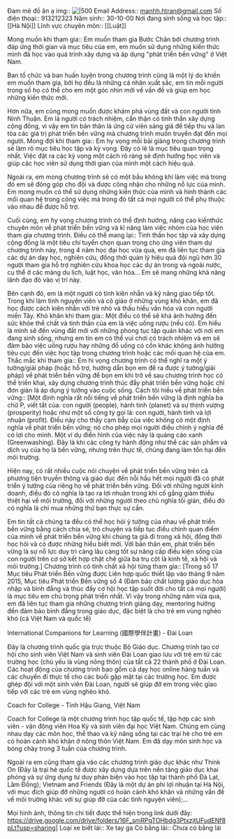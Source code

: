 Đam mê đồ ăn ạ
img:: ![|500](https://padlet-uploads.storage.googleapis.com/1876234282/9dcdc28fbebee27be4ea762b1ed26922/IMG_20221104_225455.jpg)
Email Address:: manhh.htran@gmail.com
Số điện thoại:: 913212323
Năm sinh:: 30-10-00
Nơi đang sinh sống và học tập:: [[Hà Nội]] 
Lĩnh vực chuyên môn:: [[Luật]]


Mong muốn khi tham gia:: Em muốn tham gia Bước Chân bởi chương trình đáp ứng thời gian và mục tiêu của em, em muốn sử dụng những kiến thức mình đã học vào quá trình xây dựng và áp dụng "phát triển bền vững" ở Việt Nam.

Ban tổ chức và ban huấn luyện trong chương trình cũng là một lý do khiến em muốn tham gia, bởi họ đều là những cá nhân xuất sắc, em tin mỗi người trong số họ có thể cho em một góc nhìn mới về vấn đề và giúp em học những kiến thức mới.

Hơn nữa, em cũng mong muốn được khám phá vùng đất và con người tỉnh Ninh Thuận. Em là người có trách nhiệm, cẩn thận có tinh thần xây dựng cộng đồng, vì vậy em tin bản thân là ứng cử viên sáng giá để tiếp thu và lan tỏa các giá trị phát triển bền vững mà chương trình muốn truyền đạt đến mọi người.
Mong đợi khi tham gia:: Em hy vọng mỗi bài giảng trong chương trình sẽ làm rõ mục tiêu học tập và kỳ vọng. Đây có lẽ là mục tiêu quan trọng nhất. Việc đặt ra các kỳ vọng một cách rõ ràng sẽ định hướng học viên và giúp các học viên sử dụng thời gian của mình một cách hiệu quả.

Ngoài ra, em mong chương trình sẽ có một bầu không khí làm việc mà trong đó em sẽ đóng góp cho đội và được công nhận cho những nỗ lực của mình. Em mong muốn có thể sử dụng những kiến thức của mình và hình thành các mối quan hệ trong công việc mà trong đó tất cả mọi người có thể phụ thuộc vào nhau để được hỗ trợ.

Cuối cùng, em hy vọng chương trình có thể định hướng, nâng cao kiến ​​thức chuyên môn về phát triển bền vững và kĩ năng làm việc nhóm của học viên tham gia chương trình.
Điều có thể mang lại:: Tinh thần học tập và xây dựng cộng đồng là một tiêu chí tuyển chọn quan trọng cho ứng viên tham dự chương trình này, trong 4 năm học đại học vừa qua, em đã liên tục tham gia các dự án dạy học, nghiên cứu, đồng thời quản lý hiệu quả đội ngũ hơn 30 người tham gia hỗ trợ nghiên cứu khoa học các dự án trong và ngoài nước, cụ thể ở các mảng du lịch, luật học, văn hóa... Em sẽ mang những khả năng lãnh đạo đó vào vị trí này.

Bên cạnh đó, em là một người có tính kiên nhẫn và kỹ năng giao tiếp tốt. Trong khi làm tình nguyện viên và cô giáo ở những vùng khó khăn, em đã học được cách kiên nhẫn với trẻ nhỏ và thấu hiểu văn hóa và con người miền Tây.
Khó khăn khi tham gia:: Một điều có thể sẽ khá ảnh hưởng đến sức khỏe thể chất và tinh thần của em là việc uống rượu (nếu có). Em hiểu là mình sẽ đến vùng đất mới với những phong tục tập quán khác với nơi em đang sinh sống, nhưng em tin em có thể vui chơi có trách nhiệm và em sẽ đảm bảo việc uống rượu hay những đồ uống có cồn khác không ảnh hưởng tiêu cực đến việc học tập trong chương trình hoặc các mối quan hệ của em.
Thắc mắc khi tham gia:: Em hi vọng chương trình có thể nghĩ ra một ý tưởng/giải pháp (hoặc hỗ trợ, hướng dẫn bọn em để ra được ý tưởng/giải pháp) về phát triển bền vững để bọn em khi trở về sau chương trình học có thể triển khai, xây dựng chương trình thúc đẩy phát triển bền vững hoặc chỉ đơn giản là áp dụng ý tưởng vào cuộc sống.
Cách tôi hiểu về phát triển bền vững:: [Một định nghĩa rất nổi tiếng về phát triển bền vững là định nghĩa ba chữ P, viết tắt của: con người (people), hành tinh (planet) và sự thịnh vượng (prosperity) hoặc như một số công ty gọi là: con người, hành tinh và lợi nhuận (profit). Điều này cho thấy cạm bẫy của việc không có một định nghĩa về phát triển bền vững; nó cho phép mọi người điều chỉnh ý nghĩa để có lợi cho mình. Một ví dụ điển hình của việc này là quảng cáo xanh (Greenwashing). Đây là khi các công ty hành động như thể các sản phẩm và dịch vụ của họ là bền vững, nhưng trên thực tế, chúng đang làm tổn hại đến môi trường.

Hiện nay, có rất nhiều cuộc nói chuyện về phát triển bền vững trên cả phương tiện truyền thông và giáo dục đến nỗi hầu hết mọi người đã có phát triển ý tưởng của riêng họ về phát triển bền vững. Đối với những người kinh doanh, điều đó có nghĩa là tạo ra lợi nhuận trong khi cố gắng giảm thiểu thiệt hại về môi trường, đối với những người theo chủ nghĩa tối giản, điều đó có nghĩa là chỉ mua những thứ bạn thực sự cần. 

Em tin tất cả chúng ta đều có thể học hỏi ý tưởng của nhau về phát triển bền vững bằng cách chia sẻ, trò chuyện và tiếp tục điều chỉnh quan điểm của mình về phát triển bền vững khi chúng ta già đi trong xã hội, đồng thời học hỏi và có được những hiểu biết mới. Với bản thân em, phát triển bền vững là sự nỗ lực duy trì càng lâu càng tốt sự nâng cấp điều kiện sống của con người trên cơ sở kết hợp chặt chẽ giữa ba trụ cột là kinh tế, xã hội và môi trường.]
Chương trình có tính chất xã hội từng tham gia:: [Trong số 17 Mục tiêu Phát triển Bền vững được Liên hợp quốc thiết lập vào tháng 9 năm 2015, Mục tiêu Phát triển Bền vững số 4 (Đảm bảo chất lượng giáo dục hòa nhập và bình đẳng và thúc đẩy cơ hội học tập suốt đời cho tất cả mọi người) là mục tiêu em chú trọng phát triển nhất. Vì vậy trong những năm vừa qua, em đã liên tục tham gia những chương trình giảng dạy, mentoring hướng đến đảm bảo bình đẳng trong giáo dục, đặc biệt là cho trẻ em vùng nghèo khó (cả Việt Nam và quốc tế)

International Companions for Learning (國際學伴計畫) - Đài Loan

Đây là chương trình quốc gia trực thuộc Bộ Giáo dục. Chương trình tạo cơ hội cho sinh viên Việt Nam và sinh viên Đài Loan giao lưu với trẻ em từ các trường học (chủ yếu là vùng nông thôn) của tất cả 22 thành phố ở Đài Loan. Các hoạt động của chương trình bao gồm cả dạy học online hàng tuần và các chuyến đi thực tế cho các buổi gặp mặt tại các trường học. Em được ghép đội với một sinh viên Đài Loan, người sẽ giúp đỡ em trong việc giao tiếp với các trẻ em vùng nghèo khó.

Coach for College - Tỉnh Hậu Giang, Việt Nam 

Coach for College là một chương trình học tập quốc tế, tập hợp các sinh viên - vận động viên Hoa Kỳ và sinh viên đại học Việt Nam. Chúng em cùng nhau dạy các môn học, thể thao và kỹ năng sống tại các trại hè cho trẻ em có hoàn cảnh khó khăn ở nông thôn Việt Nam. Em đã dạy môn sinh học và bóng chày trong 3 tuần của chương trình.

Ngoài ra em cũng tham gia vào các chương trình giáo dục khác như Think On (Đây là trại hè quốc tế được xây dựng dựa trên nền tảng giáo dục khai phóng và sự ứng dụng tư duy phản biện vào học tập tại thành phố Đà Lạt, Lâm Đồng); Vietnam and Friends (Đây là một dự án phi lợi nhuận tại Hà Nội, với mục đích giúp đỡ những người có hoàn cảnh khó khăn và những vấn đề về môi trường khác với sự giúp đỡ của các tình nguyện viên);...

Mọi hình ảnh, thông tin chi tiết được thể hiện trong link dưới đây: https://drive.google.com/drive/folders/16F_smRPqTOHbdg3PtxzjtUFudENf8pLt?usp=sharing]
Loại xe biết lái:: Xe tay ga
Có bằng lái:: Chưa có bằng lái
